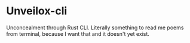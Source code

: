 # Unveilox-cli

Unconcealment through Rust CLI. Literally something to read me poems from terminal, because I want that and it doesn't yet exist.
